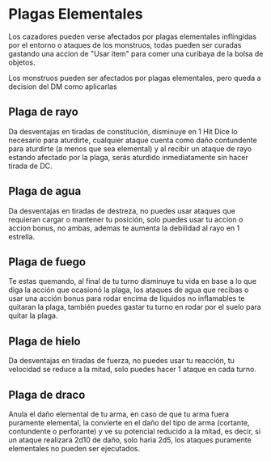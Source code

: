 <link rel="stylesheet" href="../../base.css">

# Plagas Elementales

Los cazadores pueden verse afectados por plagas elementales inflingidas por el entorno o ataques de los monstruos, todas pueden ser curadas gastando una accion de "Usar item" para comer una curibaya de la bolsa de objetos.

Los monstruos pueden ser afectados por plagas elementales, pero queda a decision del DM como aplicarlas

## Plaga de rayo

Da desventajas en <span style='color:var(--constitucion)'>tiradas de constitución</span>, disminuye en 1 Hit Dice lo necesario para aturdirte, cualquier ataque cuenta como daño <span style='color:var(--contundente)'>contundente</span> para aturdirte (a menos que sea elemental) y al recibir un ataque de <span style='color:var(--rayo)'>rayo</span> estando afectado por la plaga, serás aturdido inmediatamente sin hacer tirada de DC.

## Plaga de agua

Da desventajas en <span style='color:var(--destreza)'>tiradas de destreza</span>, no puedes usar ataques que requieran cargar o mantener tu posición, solo puedes usar tu accion o accion bonus, no ambas, ademas te aumenta la debilidad al <span style='color:var(--rayo)'>rayo</span> en 1 estrella.

## Plaga de fuego

Te estas quemando, al final de tu turno disminuye tu vida en base a lo que diga la acción que ocasionó la plaga, los ataques de <span style='color:var(--agua)'>agua</span> que recibas o usar una acción bonus para rodar encima de liquidos no inflamables te quitaran la plaga, también puedes gastar tu turno en rodar por el suelo para quitar la plaga.

## Plaga de hielo

Da desventajas en <span style='color:var(--fuerza)'>tiradas de fuerza</span>, no puedes usar tu reacción, tu <span style='color:var(--velocidad)'>velocidad</span> se reduce a la mitad, solo puedes hacer 1 ataque en cada turno.

## Plaga de draco

Anula el daño elemental de tu arma, en caso de que tu arma fuera puramente elemental, la convierte en el daño del tipo de arma (cortante, <span style='color:var(--contundente)'>contundente</span> o perforante) y ve su potencial reducido a la mitad, es decir, si un ataque realizara 2d10 de daño, solo haria 2d5, los ataques puramente elementales no pueden ser ejecutados.
